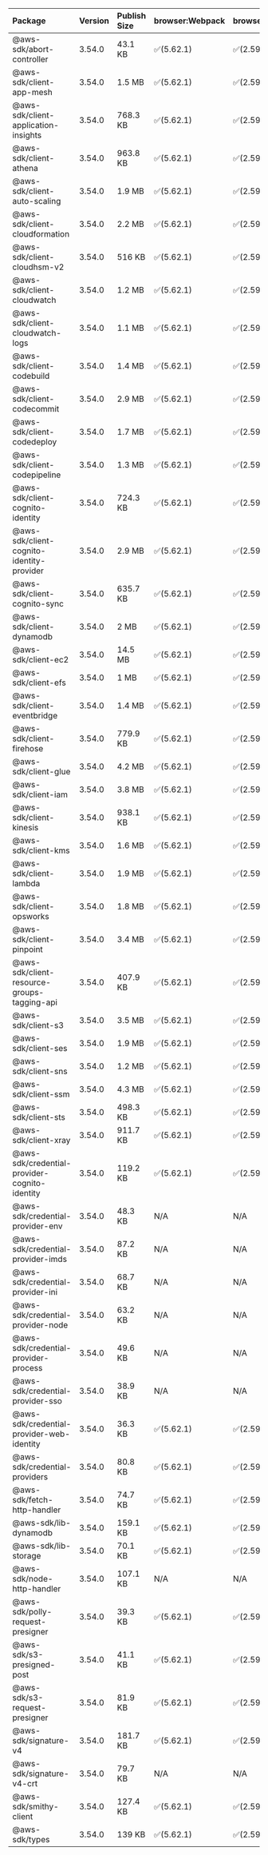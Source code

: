 | Package | Version | Publish Size | browser:Webpack | browser:Rollup | browser:EsBuild |
| :------ | :------ | :----------- | :------ | :----- | :------- |
|@aws-sdk/abort-controller|3.54.0|43.1 KB|✅(5.62.1)|✅(2.59.0)|✅(0.13.12)|
|@aws-sdk/client-app-mesh|3.54.0|1.5 MB|✅(5.62.1)|✅(2.59.0)|✅(0.13.12)|
|@aws-sdk/client-application-insights|3.54.0|768.3 KB|✅(5.62.1)|✅(2.59.0)|✅(0.13.12)|
|@aws-sdk/client-athena|3.54.0|963.8 KB|✅(5.62.1)|✅(2.59.0)|✅(0.13.12)|
|@aws-sdk/client-auto-scaling|3.54.0|1.9 MB|✅(5.62.1)|✅(2.59.0)|✅(0.13.12)|
|@aws-sdk/client-cloudformation|3.54.0|2.2 MB|✅(5.62.1)|✅(2.59.0)|✅(0.13.12)|
|@aws-sdk/client-cloudhsm-v2|3.54.0|516 KB|✅(5.62.1)|✅(2.59.0)|✅(0.13.12)|
|@aws-sdk/client-cloudwatch|3.54.0|1.2 MB|✅(5.62.1)|✅(2.59.0)|✅(0.13.12)|
|@aws-sdk/client-cloudwatch-logs|3.54.0|1.1 MB|✅(5.62.1)|✅(2.59.0)|✅(0.13.12)|
|@aws-sdk/client-codebuild|3.54.0|1.4 MB|✅(5.62.1)|✅(2.59.0)|✅(0.13.12)|
|@aws-sdk/client-codecommit|3.54.0|2.9 MB|✅(5.62.1)|✅(2.59.0)|✅(0.13.12)|
|@aws-sdk/client-codedeploy|3.54.0|1.7 MB|✅(5.62.1)|✅(2.59.0)|✅(0.13.12)|
|@aws-sdk/client-codepipeline|3.54.0|1.3 MB|✅(5.62.1)|✅(2.59.0)|✅(0.13.12)|
|@aws-sdk/client-cognito-identity|3.54.0|724.3 KB|✅(5.62.1)|✅(2.59.0)|✅(0.13.12)|
|@aws-sdk/client-cognito-identity-provider|3.54.0|2.9 MB|✅(5.62.1)|✅(2.59.0)|✅(0.13.12)|
|@aws-sdk/client-cognito-sync|3.54.0|635.7 KB|✅(5.62.1)|✅(2.59.0)|✅(0.13.12)|
|@aws-sdk/client-dynamodb|3.54.0|2 MB|✅(5.62.1)|✅(2.59.0)|✅(0.13.12)|
|@aws-sdk/client-ec2|3.54.0|14.5 MB|✅(5.62.1)|✅(2.59.0)|✅(0.13.12)|
|@aws-sdk/client-efs|3.54.0|1 MB|✅(5.62.1)|✅(2.59.0)|✅(0.13.12)|
|@aws-sdk/client-eventbridge|3.54.0|1.4 MB|✅(5.62.1)|✅(2.59.0)|✅(0.13.12)|
|@aws-sdk/client-firehose|3.54.0|779.9 KB|✅(5.62.1)|✅(2.59.0)|✅(0.13.12)|
|@aws-sdk/client-glue|3.54.0|4.2 MB|✅(5.62.1)|✅(2.59.0)|✅(0.13.12)|
|@aws-sdk/client-iam|3.54.0|3.8 MB|✅(5.62.1)|✅(2.59.0)|✅(0.13.12)|
|@aws-sdk/client-kinesis|3.54.0|938.1 KB|✅(5.62.1)|✅(2.59.0)|✅(0.13.12)|
|@aws-sdk/client-kms|3.54.0|1.6 MB|✅(5.62.1)|✅(2.59.0)|✅(0.13.12)|
|@aws-sdk/client-lambda|3.54.0|1.9 MB|✅(5.62.1)|✅(2.59.0)|✅(0.13.12)|
|@aws-sdk/client-opsworks|3.54.0|1.8 MB|✅(5.62.1)|✅(2.59.0)|✅(0.13.12)|
|@aws-sdk/client-pinpoint|3.54.0|3.4 MB|✅(5.62.1)|✅(2.59.0)|✅(0.13.12)|
|@aws-sdk/client-resource-groups-tagging-api|3.54.0|407.9 KB|✅(5.62.1)|✅(2.59.0)|✅(0.13.12)|
|@aws-sdk/client-s3|3.54.0|3.5 MB|✅(5.62.1)|✅(2.59.0)|✅(0.13.12)|
|@aws-sdk/client-ses|3.54.0|1.9 MB|✅(5.62.1)|✅(2.59.0)|✅(0.13.12)|
|@aws-sdk/client-sns|3.54.0|1.2 MB|✅(5.62.1)|✅(2.59.0)|✅(0.13.12)|
|@aws-sdk/client-ssm|3.54.0|4.3 MB|✅(5.62.1)|✅(2.59.0)|✅(0.13.12)|
|@aws-sdk/client-sts|3.54.0|498.3 KB|✅(5.62.1)|✅(2.59.0)|✅(0.13.12)|
|@aws-sdk/client-xray|3.54.0|911.7 KB|✅(5.62.1)|✅(2.59.0)|✅(0.13.12)|
|@aws-sdk/credential-provider-cognito-identity|3.54.0|119.2 KB|✅(5.62.1)|✅(2.59.0)|✅(0.13.12)|
|@aws-sdk/credential-provider-env|3.54.0|48.3 KB|N/A|N/A|N/A|
|@aws-sdk/credential-provider-imds|3.54.0|87.2 KB|N/A|N/A|N/A|
|@aws-sdk/credential-provider-ini|3.54.0|68.7 KB|N/A|N/A|N/A|
|@aws-sdk/credential-provider-node|3.54.0|63.2 KB|N/A|N/A|N/A|
|@aws-sdk/credential-provider-process|3.54.0|49.6 KB|N/A|N/A|N/A|
|@aws-sdk/credential-provider-sso|3.54.0|38.9 KB|N/A|N/A|N/A|
|@aws-sdk/credential-provider-web-identity|3.54.0|36.3 KB|✅(5.62.1)|✅(2.59.0)|✅(0.13.12)|
|@aws-sdk/credential-providers|3.54.0|80.8 KB|✅(5.62.1)|✅(2.59.0)|✅(0.13.12)|
|@aws-sdk/fetch-http-handler|3.54.0|74.7 KB|✅(5.62.1)|✅(2.59.0)|✅(0.13.12)|
|@aws-sdk/lib-dynamodb|3.54.0|159.1 KB|✅(5.62.1)|✅(2.59.0)|✅(0.13.12)|
|@aws-sdk/lib-storage|3.54.0|70.1 KB|✅(5.62.1)|✅(2.59.0)|✅(0.13.12)|
|@aws-sdk/node-http-handler|3.54.0|107.1 KB|N/A|N/A|N/A|
|@aws-sdk/polly-request-presigner|3.54.0|39.3 KB|✅(5.62.1)|✅(2.59.0)|✅(0.13.12)|
|@aws-sdk/s3-presigned-post|3.54.0|41.1 KB|✅(5.62.1)|✅(2.59.0)|✅(0.13.12)|
|@aws-sdk/s3-request-presigner|3.54.0|81.9 KB|✅(5.62.1)|✅(2.59.0)|✅(0.13.12)|
|@aws-sdk/signature-v4|3.54.0|181.7 KB|✅(5.62.1)|✅(2.59.0)|✅(0.13.12)|
|@aws-sdk/signature-v4-crt|3.54.0|79.7 KB|N/A|N/A|N/A|
|@aws-sdk/smithy-client|3.54.0|127.4 KB|✅(5.62.1)|✅(2.59.0)|✅(0.13.12)|
|@aws-sdk/types|3.54.0|139 KB|✅(5.62.1)|✅(2.59.0)|✅(0.13.12)|
